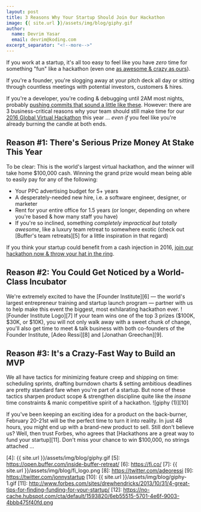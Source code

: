 ```yaml
---
layout: post
title: 3 Reasons Why Your Startup Should Join Our Hackathon
image: {{ site.url }}/assets/img/blog/giphy.gif
author:
  name: Devrim Yasar
  email: devrim@koding.com
excerpt_separator: "<!--more-->"
---
```

<!--more-->

If you work at a startup, it's all too easy to feel like you have _zero_ time for something "fun" like a hackathon (even one [as ][1][awesome & crazy as ours][1]).

If you're a founder, you're slogging away at your pitch deck all day or sitting through countless meetings with potential investors, customers & hires.

If you're a developer, you're coding & debugging until 2AM most nights, probably [pushing commits that sound a little like these][2].
However: there are 3 business-critical reasons why your team should still make time for our [2016 Global Virtual Hackathon][3] this year ... _even if_ you feel like you're already burning the candle at both ends.

## **Reason #1:** There's Serious Prize Money At Stake This Year

To be clear: This is the world's largest virtual hackathon, and the winner will take home $100,000 cash.
Winning the grand prize would mean being able to easily pay for any of the following:

* Your PPC advertising budget for 5+ years
* A desperately-needed new hire, i.e. a software engineer, designer, or marketer
* Rent for your entire office for 1.5 years (or longer, depending on where you're based & how many staff you have)
* If you're so inclined, something _completely impractical but totally awesome_, like a luxury team retreat to somewhere exotic (check out [Buffer's team retreats][5] for a little inspiration in that regard)

If you think your startup could benefit from a cash injection in 2016, [join our hackathon now & throw your hat in the ring][3].

## **Reason #2:** You Could Get Noticed by a World-Class Incubator

We're extremely excited to have the [Founder Institute][6] — the world's largest entrepreneur training and startup launch program — partner with us to help make this event the biggest, most exhilarating hackathon ever.
![Founder Institute Logo][7]
If your team wins one of the top 3 prizes ($100K, $30K, or $10K), you will not only walk away with a sweet chunk of change, you'll also get time to meet & talk business with both co-founders of the Founder Institute, [Adeo Ressi][8] and [Jonathan Greechan][9].

## **Reason #3:** It's a Crazy-Fast Way to Build an MVP

We all have tactics for minimizing feature creep and shipping on time: scheduling sprints, drafting burndown charts & setting ambitious deadlines are pretty standard fare when you're part of a startup.
But none of these tactics sharpen product scope & strengthen discipline quite like the _insane_ time constraints & manic competitive spirit of a hackathon.
![giphy \(1\)][10]

If you've been keeping an exciting idea for a product on the back-burner, February 20-21st will be the perfect time to turn it into reality. In just 48 hours, you might end up with a brand-new product to sell. Still don't believe us? Well, then trust Forbes, who agrees that [Hackathons are a great way to fund your startup][11]. Don't miss your chance to win $100,000, no strings attached …

[1]: http://blog.koding.com/2014/12/numbers-talk/
[2]: http://www.commitlogsfromlastnight.com/
[3]: http://bit.ly/1OON5wm
[4]: {{ site.url }}/assets/img/blog/giphy.gif
[5]: https://open.buffer.com/inside-buffer-retreat/
[6]: https://fi.co/
[7]: {{ site.url }}/assets/img/blog/fi_logo.png
[8]: https://twitter.com/adeoressi
[9]: https://twitter.com/jonnystartup
[10]: {{ site.url }}/assets/img/blog/giphy-1.gif
[11]: http://www.forbes.com/sites/drewhendricks/2013/10/31/4-great-tips-for-finding-funding-for-your-startup/
[12]: https://no-cache.hubspot.com/cta/default/1593820/6eb55515-5701-4e6f-9003-4bbb475f40fd.png
